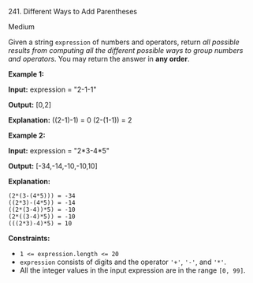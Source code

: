 241\. Different Ways to Add Parentheses

Medium

Given a string `expression` of numbers and operators, return _all possible results from computing all the different possible ways to group numbers and operators_. You may return the answer in **any order**.

**Example 1:**

**Input:** expression = "2-1-1"

**Output:** [0,2]

**Explanation:** ((2-1)-1) = 0 (2-(1-1)) = 2

**Example 2:**

**Input:** expression = "2\*3-4\*5"

**Output:** [-34,-14,-10,-10,10]

**Explanation:**

    (2*(3-(4*5))) = -34
    ((2*3)-(4*5)) = -14
    ((2*(3-4))*5) = -10
    (2*((3-4)*5)) = -10
    (((2*3)-4)*5) = 10 

**Constraints:**

*   `1 <= expression.length <= 20`
*   `expression` consists of digits and the operator `'+'`, `'-'`, and `'*'`.
*   All the integer values in the input expression are in the range `[0, 99]`.